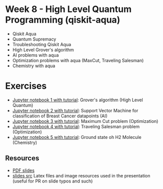 # Week 8 - High Level Quantum Programming (qiskit-aqua)

 * Qiskit Aqua
 * Quantum Supremacy
 * Troubleshooting Qiskit Aqua
 * High Level Grover's algorithm
 * AI problems with aqua
 * Optimization problems with aqua (MaxCut, Traveling Salesman)
 * Chemistry with aqua

# Exercises
 * [Jupyter notebook 1 with tutorial](exercises/w8_01.ipynb): Grover's algorithm (High Level Quantum)
 * [Jupyter notebook 2 with tutorial](exercises/w8_02.ipynb): Support Vector Machine for classification of Breast Cancer datapoints (AI)
 * [Jupyter notebook 3 with tutorial](exercises/w8_03.ipynb): Maximum Cut problem (Optimization)
 * [Jupyter notebook 4 with tutorial](exercises/w8_04.ipynb): Traveling Salesman problem (Optimization)
 * [Jupyter notebook 5 with tutorial](exercises/w8_05.ipynb): Ground state oh H2 Molecule (Chemistry)

## Resources
 * [PDF slides](slides.pdf)
 * [slides src](latex/) Latex files and image resources used in the presentation (useful for PR on slide typos and such)
